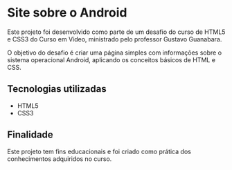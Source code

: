 # Site sobre o Android

Este projeto foi desenvolvido como parte de um desafio do curso de HTML5 e CSS3 do Curso em Vídeo, ministrado pelo professor Gustavo Guanabara.

O objetivo do desafio é criar uma página simples com informações sobre o sistema operacional Android, aplicando os conceitos básicos de HTML e CSS.

## Tecnologias utilizadas

- HTML5
- CSS3

## Finalidade

Este projeto tem fins educacionais e foi criado como prática dos conhecimentos adquiridos no curso.
